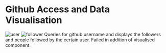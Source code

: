 # Github Access and Data Visualisation
![user](https://github.com/rwejiv/CSUG/blob/master/CSU33012/Github_Access/misc_proj/snap1.PNG)
![follower](https://github.com/rwejiv/CSUG/blob/master/CSU33012/Github_Access/misc_proj/snap2.PNG)
Queries for github username and displays the followers and people followed by the certain user.
Failed in addition of visualised component.
